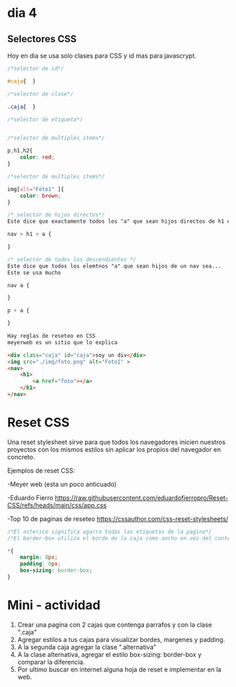 # dia 4

## Selectores CSS

Hoy en dia se usa solo clases para CSS y id mas para javascrypt.

```css
/*selector de id*/

#caja{  }

/*selector de clase*/

.caja{  }

/*selector de etiqueta*/


/*selector de multiples items*/

p,h1,h2{
    color: red;
}

/*selector de multiples items*/

img[alt="Foto1" ]{
    color: brown;
}

/* selector de hijos directos*/
Este dice que exactamente todos los "a" que sean hijos directos de h1 que sean hijos directos de un nav sean...

nav > h1 > a {

}

/* selector de todos los descendientes */
Este dice que todos los elemtnos "a" que sean hijos de un nav sea...
Este se usa mucho

nav a {

}

p + a {

}

Hay reglas de reseteo en CSS
meyerweb es un sitio que lo explica
```

```html
<div class="caja" id="caja">soy un div</div>
<img src="./img/foto.png" alt="Foto1" >
<nav>
    <h1>
        <a href="foto"></a>
    </h1>
</nav>
```

# Reset CSS

Una reset stylesheet sirve para que todos los navegadores inicien nuestros proyectos con los mismos estilos sin aplicar los propios del navegador en concreto.

Ejemplos de reset CSS:

-Meyer web (esta un poco anticuado)

-Eduardo Fierro https://raw.githubusercontent.com/eduardofierropro/Reset-CSS/refs/heads/main/css/app.css

-Top 10 de paginas de reseteo https://cssauthor.com/css-reset-stylesheets/

```css
/*El asterico significa agarra todas las etiquetas de la pagina*/
/*El border-box utiliza el borde de la caja como ancho en vez del contenido*/

*{
    margin: 0px;
    padding: 0px;
    box-sizing: border-box;
}

```
# Mini - actividad
1. Crear una pagina con 2 cajas que contenga parrafos y con la clase      ".caja"
2. Agregar estilos a tus cajas para visualizar bordes, margenes y padding.
3. A la segunda caja agregar la clase ".alternativa"
4. A la clase alternativa, agregar el estilo box-sizing: border-box y comparar la diferencia.
5. Por ultimo buscar en internet alguna hoja de reset e implementar en la web.